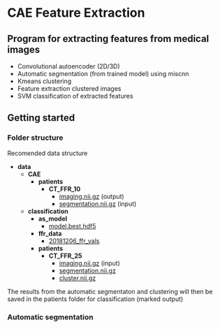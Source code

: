 # CAE Feature Extraction

## Program for extracting features from medical images

- Convolutional autoencoder (2D/3D)
- Automatic segmentation (from trained model) using miscnn
- Kmeans clustering
- Feature extraction clustered images 
- SVM classification of extracted features 

## Getting started 

### Folder structure
Recomended data structure

- __data__
   - __CAE__
     - __patients__
       - __CT\_FFR\_10__
         - [imaging.nii.gz](CAE/patients/CT_FFR_10/imaging.nii.gz)                      (output)
         - [segmentation.nii.gz](CAE/patients/CT_FFR_10/segmentation.nii.gz)            (input)            
   - __classification__
     - __as\_model__
       - [model.best.hdf5](classification/as_model/model.best.hdf5)
     - __ffr\_data__
       - [20181206\_ffr\_vals](classification/ffr_data/20181206_ffr_vals)
     - __patients__
       - __CT\_FFR\_25__
         - [imaging.nii.gz](classification/patients/CT_FFR_25/imaging.nii.gz)           (input)
         - [segmentation.nii.gz](classification/patients/CT_FFR_25/segmentation.nii.gz)
         - [cluster.nii.gz](classification/patients/CT_FFR_25/cluster.nii.gz)





     
The results from the automatic segmentaton and clustering will then be saved in the patients folder for classification (marked output)

### Automatic segmentation 
